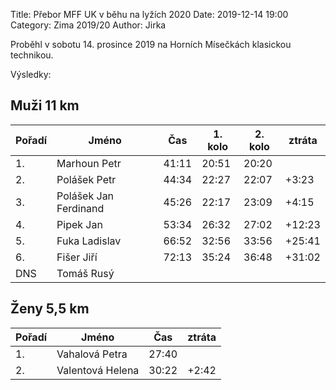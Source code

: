 Title: Přebor MFF UK v běhu na lyžích 2020
Date: 2019-12-14 19:00
Category: Zima 2019/20
Author: Jirka

Proběhl v sobotu 14. prosince 2019 na Horních Mísečkách klasickou technikou.

Výsledky:

Muži 11 km
---------

| Pořadí | Jméno                 | Čas   | 1. kolo   | 2. kolo | ztráta |
|--------|-----------------------|-------|-----------|---------|--------|
| 1.     | Marhoun Petr          | 41:11 | 20:51     | 20:20   |        |
| 2.     | Polášek Petr          | 44:34 | 22:27     | 22:07   | +3:23  |
| 3.     | Polášek Jan Ferdinand | 45:26 | 22:17     | 23:09   | +4:15  |
| 4.     | Pipek Jan             | 53:34 | 26:32     | 27:02   | +12:23 |
| 5.     | Fuka Ladislav         | 66:52 | 32:56     | 33:56   | +25:41 |
| 6.     | Fišer Jiří            | 72:13 | 35:24     | 36:48   | +31:02 |
| DNS    | Tomáš Rusý            |       |           |         |        |

Ženy 5,5 km
---------

| Pořadí | Jméno            | Čas   | ztráta |
|--------|------------------|-------|--------|
| 1.     | Vahalová Petra   | 27:40 |        |
| 2.     | Valentová Helena | 30:22 | +2:42  |   

